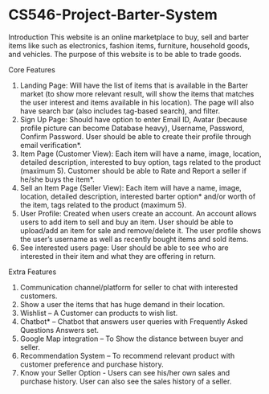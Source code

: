 # CS546-Project-Barter-System
Introduction 
This website is an online marketplace to buy, sell and barter items like such as electronics, fashion items, furniture, household goods, and vehicles.
The purpose of this website is to be able to trade goods. 

Core Features 
1.	Landing Page: Will have the list of items that is available in the Barter market (to show more relevant result, will show the items that matches the user interest and items available in his location).  The page will also have search bar (also includes tag-based search), and filter.
2.	Sign Up Page: Should have option to enter Email ID, Avatar (because profile picture can become Database heavy), Username, Password, Confirm Password. User should be able to create their profile through email verification*. 
3.	Item Page (Customer View): Each item will have a name, image, location, detailed description, interested to buy option, tags related to the product (maximum 5). Customer should be able to Rate and Report a seller if he/she buys the item*.
4.	Sell an Item Page (Seller View): Each item will have a name, image, location, detailed description, interested barter option* and/or worth of the item, tags related to the product (maximum 5). 
5.	User Profile: Created when users create an account. An account allows 
users to add item to sell and buy an item. User should be able to upload/add an item for sale and remove/delete it. The user profile shows the user’s username as well as recently bought items and sold items.
6.	See interested users page: User should be able to see who are interested in their item and what they are offering in return.

Extra Features 
1.	Communication channel/platform for seller to chat with interested customers.
2.	Show a user the items that has huge demand in their location.
3.	Wishlist – A Customer can products to wish list.
4.	Chatbot* – Chatbot that answers user queries with Frequently Asked Questions Answers set.
5.	Google Map integration – To Show the distance between buyer and seller.
6.	Recommendation System – To recommend relevant product with customer preference and purchase history.
7.	Know your Seller Option - Users can see his/her own sales and purchase history. User can also see the sales history of a seller.
